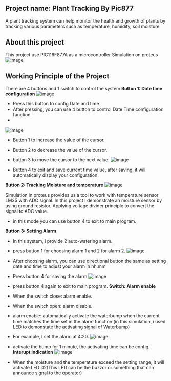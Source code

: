 ## Project name: Plant Tracking By Pic877
A plant tracking system can help monitor the health and growth of plants by tracking various parameters such as temperature, humidity, soil moisture
## About this project
This project use PIC116F877A as a microcontroller
Simulation on proteus
![image](https://github.com/phamhduc/Embedded_Project-Plant-tracking-system/assets/101264143/46b90e6f-f168-4d63-b641-4cde7d7dc65a)
## Working Principle of the Project
There are 4 buttons and 1 switch to control the system
**Button 1: Date time configuration**
![image](https://github.com/phamhduc/Embedded_Project-Plant-tracking-system/assets/101264143/75bd9844-d4bb-42dc-a33b-d83c6d142b9d)

* Press this button to config Date and time
* After pressing, you can use 4 button to control Date Time configuration function
* 
 ![image](https://github.com/phamhduc/Embedded_Project-Plant-tracking-system/assets/101264143/b23791e9-06e7-44f2-bfaf-e23d1598e9f6)
  
* Button 1 to increase the value of the cursor.
* Button 2 to decrease the value of the cursor.
* button 3 to move the cursor to the next value.
 ![image](https://github.com/phamhduc/Embedded_Project-Plant-tracking-system/assets/101264143/06362301-4ee1-4cd1-a5a8-d2e8ed29d103)

* Button 4 to exit and save current time value, after saving, it will automatically display your configuration.
  
**Button 2: Tracking Moisture and temperature**
![image](https://github.com/phamhduc/Embedded_Project-Plant-tracking-system/assets/101264143/88e77953-ff21-437d-bc46-1d38477ed639)

Simulation in proteus provides us a tool to work with temperature sensor LM35 with ADC signal.
In this project I demonstrate an moisture sensor by using ground resistor. Applying voltage divider principle to convert the  signal to ADC value.
* in this mode you can use button 4 to exit to main program.

**Button 3: Setting Alarm**
* In this system, i provide 2 auto-watering alarm.
  
* press button 1 for choosing alarm 1 and 2 for alarm 2.
![image](https://github.com/phamhduc/Embedded_Project-Plant-tracking-system/assets/101264143/79e360b3-dab5-42aa-98c1-69d1d1ef8d08)
* After choosing  alarm, you can use directional button the same as setting date and time to adjust your alarm in hh:mm
* Press button 4 for saving the alarm
![image](https://github.com/phamhduc/Embedded_Project-Plant-tracking-system/assets/101264143/d9f09498-922f-434c-9335-13d94ff61137)
* press button 4 again to exit to main program.
**Switch: Alarm enable**
* When the switch close: alarm enable.
* When the switch open: alarm disable.
*  alarm enable: automatically activate the waterbump when the current time matches the time set in the alarm function (in this simulation, i used LED to demonstate the activating signal of Waterbump)
*  For example, I set  the alarm at 4:20.
![image](https://github.com/phamhduc/Embedded_Project-Plant-tracking-system/assets/101264143/14093f30-e1cf-4697-9c8d-ec821ff4dd70)
* activate the bump for 1 minute, the activating time can be config.
**Interupt indication**
![image](https://github.com/phamhduc/Embedded_Project-Plant-tracking-system/assets/101264143/1c1a0ab4-fb24-4e6c-9590-aa91301f6d8e)
* When the moisture and the temperature exceed the setting range, it will activate LED D2(This LED can be the buzzor or something that can announce signal to the operator)


  



